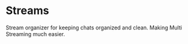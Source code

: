 # Streams
Stream organizer for keeping chats organized and clean. Making Multi Streaming much easier.
